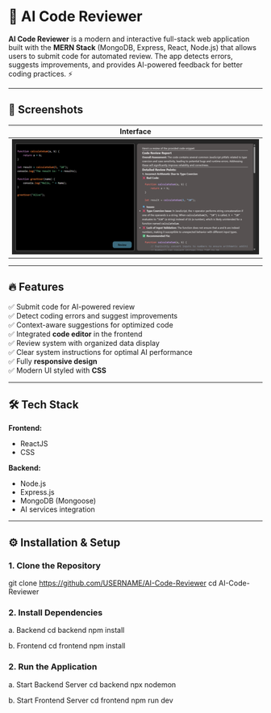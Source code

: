 # 🤖 AI Code Reviewer

**AI Code Reviewer** is a modern and interactive full-stack web application built with the **MERN Stack** (MongoDB, Express, React, Node.js) that allows users to submit code for automated review. The app detects errors, suggests improvements, and provides AI-powered feedback for better coding practices. ⚡

---

## 📸 Screenshots

| Interface |
|-----------|
| ![Interface](./assets/interface.png) |

---

## 🔥 Features

✅ Submit code for AI-powered review  
✅ Detect coding errors and suggest improvements  
✅ Context-aware suggestions for optimized code  
✅ Integrated **code editor** in the frontend  
✅ Review system with organized data display  
✅ Clear system instructions for optimal AI performance  
✅ Fully **responsive design**  
✅ Modern UI styled with **CSS**  

---

## 🛠️ Tech Stack

**Frontend:**  
- ReactJS  
- CSS  

**Backend:**  
- Node.js  
- Express.js  
- MongoDB (Mongoose)  
- AI services integration  

---

## ⚙️ Installation & Setup

### 1. Clone the Repository

git clone https://github.com/USERNAME/AI-Code-Reviewer
cd AI-Code-Reviewer

### 2. Install Dependencies 

a. Backend
cd backend
npm install 

b. Frontend
cd frontend
npm install

### 2. Run the Application

a. Start Backend Server
cd backend
npx nodemon

b. Start Frontend Server
cd frontend
npm run dev
